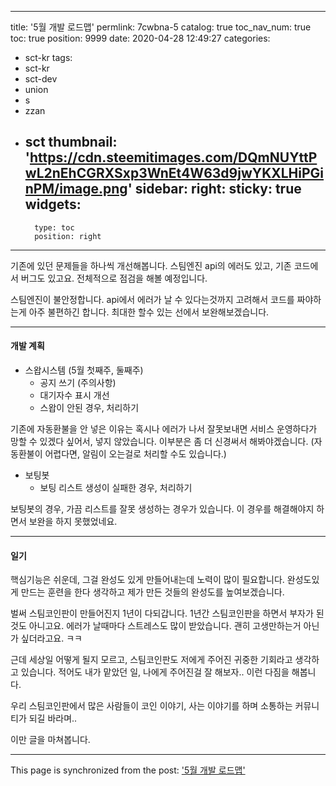 
---
title: '5월 개발 로드맵'
permlink: 7cwbna-5
catalog: true
toc_nav_num: true
toc: true
position: 9999
date: 2020-04-28 12:49:27
categories:
- sct-kr
tags:
- sct-kr
- sct-dev
- union
- s
- zzan
- sct
thumbnail: 'https://cdn.steemitimages.com/DQmNUYttPwL2nEhCGRXSxp3WnEt4W63d9jwYKXLHiPGinPM/image.png'
sidebar:
    right:
        sticky: true
widgets:
    -
        type: toc
        position: right
---


기존에 있던 문제들을 하나씩 개선해봅니다. 스팀엔진 api의 에러도 있고, 기존 코드에서 버그도 있고요. 전체적으로 점검을 해볼 예정입니다.

스팀엔진이 불안정합니다. api에서 에러가 날 수 있다는것까지 고려해서 코드를 짜야하는게 아주 불편하긴 합니다. 최대한 할수 있는 선에서 보완해보겠습니다.

---


#### 개발 계획

* 스왑시스템 (5월 첫째주, 둘째주)
    * 공지 쓰기 (주의사항)
    * 대기자수 표시 개선
    * 스왑이 안된 경우, 처리하기 
  

기존에 자동환불을 안 넣은 이유는 혹시나 에러가 나서 잘못보내면 서비스 운영하다가 망할 수 있겠다 싶어서, 넣지 않았습니다. 이부분은 좀 더 신경써서 해봐야겠습니다. (자동환불이 어렵다면, 알림이 오는걸로 처리할 수도 있습니다.)

* 보팅봇
    * 보팅 리스트 생성이 실패한 경우, 처리하기

보팅봇의 경우, 가끔 리스트를 잘못 생성하는 경우가 있습니다. 이 경우를 해결해야지 하면서 보완을 하지 못했었네요.

---

#### 일기 

핵심기능은 쉬운데, 그걸 완성도 있게 만들어내는데 노력이 많이 필요합니다. 완성도있게 만드는 훈련을 한다 생각하고 제가 만든 것들의 완성도를 높여보겠습니다.

벌써 스팀코인판이 만들어진지 1년이 다되갑니다. 1년간 스팀코인판을 하면서 부자가 된것도 아니고요. 에러가 날때마다 스트레스도 많이 받았습니다. 괜히 고생만하는거 아닌가 싶더라고요. ㅋㅋ

근데 세상일 어떻게 될지 모르고, 스팀코인판도 저에게 주어진 귀중한 기회라고 생각하고 있습니다. 적어도 내가 맡았던 일, 나에게 주어진걸 잘 해보자.. 이런 다짐을 해봅니다.

우리 스팀코인판에서 많은 사람들이 코인 이야기, 사는 이야기를 하며 소통하는 커뮤니티가 되길 바라며..

이만 글을 마쳐봅니다.

- - -

This page is synchronized from the post: ['5월 개발 로드맵'](https://steemit.com/@jacobyu/7cwbna-5)
